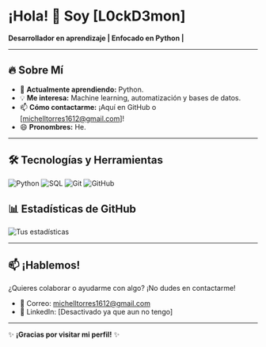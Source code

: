 # ¡Hola! 👋 Soy [L0ckD3mon]  

**Desarrollador en aprendizaje | Enfocado en Python |**  

---

## 🔥 Sobre Mí  
- 🌱 **Actualmente aprendiendo:** Python.  
- 💡 **Me interesa:** Machine learning, automatización y bases de datos.  
- 📫 **Cómo contactarme:** ¡Aquí en GitHub o [michelltorres1612@gmail.com]!  
- 😄 **Pronombres:** He.  

---

## 🛠️ Tecnologías y Herramientas  
![Python](https://img.shields.io/badge/Python-3776AB?style=for-the-badge&logo=python&logoColor=white)
![SQL](https://img.shields.io/badge/SQL-4479A1?style=for-the-badge&logo=postgresql&logoColor=white)
![Git](https://img.shields.io/badge/Git-F05032?style=for-the-badge&logo=git&logoColor=white)
![GitHub](https://img.shields.io/badge/GitHub-181717?style=for-the-badge&logo=github&logoColor=white)
 
## 📊 Estadísticas de GitHub  
![Tus estadísticas](https://github-readme-stats.vercel.app/api?username=L0ckD3mon&show_icons=true&theme=radical)   

---

## 📫 ¡Hablemos!  
¿Quieres colaborar o ayudarme con algo? ¡No dudes en contactarme!  
- 📧 Correo: [michelltorres1612@gmail.com](mailto:michelltorres1612@gmail.com)   
- 🔗 LinkedIn: [Desactivado ya que aun no tengo]
---

✨ **¡Gracias por visitar mi perfil!** ✨  